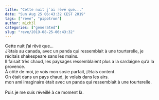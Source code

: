 ```yaml
---
title: "Cette nuit j’ai rêvé que..."
date: "Sun Aug 25 06:43:32 CEST 2019"
tags: ["reve", "pipotron"]
author: m1ch3l
categories: ["generated"]
slug: "reve/2019-08-25-06:43:32"
---
```


Cette nuit j’ai rêvé que...<br>
J’étais au canada, avec un panda qui ressemblait à une tourterelle, je récitais shakespeare sans les mains.<br>
Il faisait très chaud, les paysages ressemblaient plus a la sardaigne qu’a la provence.<br>
À côté de moi, je vois mon sosie parfait, j’étais content.<br>
On était dans un pays chaud, je volais dans les airs.<br>
mon ami imaginaire était avec un panda qui ressemblait à une tourterelle.<br>
<br>
Puis je me suis réveillé à ce moment là.<br>
<br>
